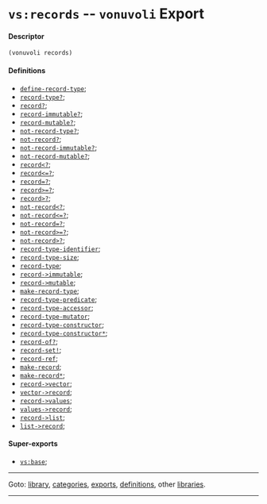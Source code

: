 

<a id='export__vonuvoli__vs_3a_records'></a>

# `vs:records` -- `vonuvoli` Export


<a id='export__vonuvoli__vs_3a_records__descriptor'></a>

#### Descriptor

````
(vonuvoli records)
````


<a id='export__vonuvoli__vs_3a_records__definitions'></a>

#### Definitions

 * [`define-record-type`](../../vonuvoli/definitions/define-record-type.md#definition__vonuvoli__define-record-type);
 * [`record-type?`](../../vonuvoli/definitions/record-type_3f.md#definition__vonuvoli__record-type_3f);
 * [`record?`](../../vonuvoli/definitions/record_3f.md#definition__vonuvoli__record_3f);
 * [`record-immutable?`](../../vonuvoli/definitions/record-immutable_3f.md#definition__vonuvoli__record-immutable_3f);
 * [`record-mutable?`](../../vonuvoli/definitions/record-mutable_3f.md#definition__vonuvoli__record-mutable_3f);
 * [`not-record-type?`](../../vonuvoli/definitions/not-record-type_3f.md#definition__vonuvoli__not-record-type_3f);
 * [`not-record?`](../../vonuvoli/definitions/not-record_3f.md#definition__vonuvoli__not-record_3f);
 * [`not-record-immutable?`](../../vonuvoli/definitions/not-record-immutable_3f.md#definition__vonuvoli__not-record-immutable_3f);
 * [`not-record-mutable?`](../../vonuvoli/definitions/not-record-mutable_3f.md#definition__vonuvoli__not-record-mutable_3f);
 * [`record<?`](../../vonuvoli/definitions/record_3c_3f.md#definition__vonuvoli__record_3c_3f);
 * [`record<=?`](../../vonuvoli/definitions/record_3c_3d_3f.md#definition__vonuvoli__record_3c_3d_3f);
 * [`record=?`](../../vonuvoli/definitions/record_3d_3f.md#definition__vonuvoli__record_3d_3f);
 * [`record>=?`](../../vonuvoli/definitions/record_3e_3d_3f.md#definition__vonuvoli__record_3e_3d_3f);
 * [`record>?`](../../vonuvoli/definitions/record_3e_3f.md#definition__vonuvoli__record_3e_3f);
 * [`not-record<?`](../../vonuvoli/definitions/not-record_3c_3f.md#definition__vonuvoli__not-record_3c_3f);
 * [`not-record<=?`](../../vonuvoli/definitions/not-record_3c_3d_3f.md#definition__vonuvoli__not-record_3c_3d_3f);
 * [`not-record=?`](../../vonuvoli/definitions/not-record_3d_3f.md#definition__vonuvoli__not-record_3d_3f);
 * [`not-record>=?`](../../vonuvoli/definitions/not-record_3e_3d_3f.md#definition__vonuvoli__not-record_3e_3d_3f);
 * [`not-record>?`](../../vonuvoli/definitions/not-record_3e_3f.md#definition__vonuvoli__not-record_3e_3f);
 * [`record-type-identifier`](../../vonuvoli/definitions/record-type-identifier.md#definition__vonuvoli__record-type-identifier);
 * [`record-type-size`](../../vonuvoli/definitions/record-type-size.md#definition__vonuvoli__record-type-size);
 * [`record-type`](../../vonuvoli/definitions/record-type.md#definition__vonuvoli__record-type);
 * [`record->immutable`](../../vonuvoli/definitions/record-_3e_immutable.md#definition__vonuvoli__record-_3e_immutable);
 * [`record->mutable`](../../vonuvoli/definitions/record-_3e_mutable.md#definition__vonuvoli__record-_3e_mutable);
 * [`make-record-type`](../../vonuvoli/definitions/make-record-type.md#definition__vonuvoli__make-record-type);
 * [`record-type-predicate`](../../vonuvoli/definitions/record-type-predicate.md#definition__vonuvoli__record-type-predicate);
 * [`record-type-accessor`](../../vonuvoli/definitions/record-type-accessor.md#definition__vonuvoli__record-type-accessor);
 * [`record-type-mutator`](../../vonuvoli/definitions/record-type-mutator.md#definition__vonuvoli__record-type-mutator);
 * [`record-type-constructor`](../../vonuvoli/definitions/record-type-constructor.md#definition__vonuvoli__record-type-constructor);
 * [`record-type-constructor*`](../../vonuvoli/definitions/record-type-constructor_2a.md#definition__vonuvoli__record-type-constructor_2a);
 * [`record-of?`](../../vonuvoli/definitions/record-of_3f.md#definition__vonuvoli__record-of_3f);
 * [`record-set!`](../../vonuvoli/definitions/record-set_21.md#definition__vonuvoli__record-set_21);
 * [`record-ref`](../../vonuvoli/definitions/record-ref.md#definition__vonuvoli__record-ref);
 * [`make-record`](../../vonuvoli/definitions/make-record.md#definition__vonuvoli__make-record);
 * [`make-record*`](../../vonuvoli/definitions/make-record_2a.md#definition__vonuvoli__make-record_2a);
 * [`record->vector`](../../vonuvoli/definitions/record-_3e_vector.md#definition__vonuvoli__record-_3e_vector);
 * [`vector->record`](../../vonuvoli/definitions/vector-_3e_record.md#definition__vonuvoli__vector-_3e_record);
 * [`record->values`](../../vonuvoli/definitions/record-_3e_values.md#definition__vonuvoli__record-_3e_values);
 * [`values->record`](../../vonuvoli/definitions/values-_3e_record.md#definition__vonuvoli__values-_3e_record);
 * [`record->list`](../../vonuvoli/definitions/record-_3e_list.md#definition__vonuvoli__record-_3e_list);
 * [`list->record`](../../vonuvoli/definitions/list-_3e_record.md#definition__vonuvoli__list-_3e_record);


<a id='export__vonuvoli__vs_3a_records__super-exports'></a>

#### Super-exports

 * [`vs:base`](../../vonuvoli/exports/vs_3a_base.md#export__vonuvoli__vs_3a_base);

----

Goto: [library](../../vonuvoli/_index.md#library__vonuvoli), [categories](../../vonuvoli/categories/_index.md#toc__vonuvoli__categories), [exports](../../vonuvoli/exports/_index.md#toc__vonuvoli__exports), [definitions](../../vonuvoli/definitions/_index.md#toc__vonuvoli__definitions), other [libraries](../../_libraries.md#toc__libraries).

----

